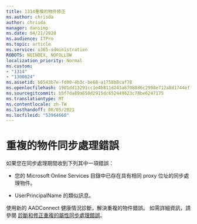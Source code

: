 ```yaml
---
title: 1314重複的物件修正
ms.author: chrisda
author: chrisda
manager: dansimp
ms.date: 04/21/2020
ms.audience: ITPro
ms.topic: article
ms.service: o365-administration
ROBOTS: NOINDEX, NOFOLLOW
localization_priority: Normal
ms.custom:
- "1314"
- "1300024"
ms.assetid: b8543b7e-fd00-4b3c-be68-a1758b8caf78
ms.openlocfilehash: 1901dd13291cc1e4b811d243a670b8d6c2998e712a8d1744effe7e3832c156da
ms.sourcegitcommit: b5f7da89a650d2915dc652449623c78be6247175
ms.translationtype: MT
ms.contentlocale: zh-TW
ms.lasthandoff: 08/05/2021
ms.locfileid: "53964660"
---
```

# <a name="duplicate-object-synchronization-errors"></a>重複的物件同步處理錯誤

如果您在同步處理期間收到下列其中一項錯誤：

- 您的 Microsoft Online Services 目錄中已存在具有相同 proxy 位址的同步處理物件。

- UserPrincipalName 的類似訊息。

使用新的 AADConnect 健康情況診斷，解決重複的物件錯誤。 如需詳細資訊，請參閱 [診斷和修正重複的屬性同步處理錯誤](https://docs.microsoft.com/azure/active-directory/hybrid/how-to-connect-health-diagnose-sync-errors)。
